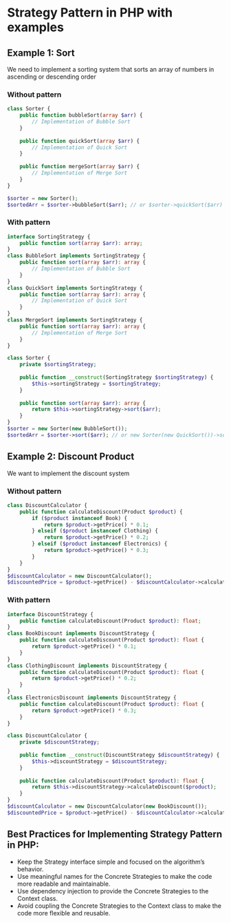 # Strategy Pattern in PHP with examples


## Example 1: Sort
We need to implement a sorting system that sorts an array of numbers in ascending or descending order

### Without pattern
```php
class Sorter {
    public function bubbleSort(array $arr) {
        // Implementation of Bubble Sort
    }
    
    public function quickSort(array $arr) {
        // Implementation of Quick Sort
    }
    
    public function mergeSort(array $arr) {
        // Implementation of Merge Sort
    }
}

$sorter = new Sorter();
$sortedArr = $sorter->bubbleSort($arr); // or $sorter->quickSort($arr) or $sorter->mergeSort($arr)
```

<!--more-->

### With pattern
```php
interface SortingStrategy {
    public function sort(array $arr): array;
}
class BubbleSort implements SortingStrategy {
    public function sort(array $arr): array {
        // Implementation of Bubble Sort
    }
}
class QuickSort implements SortingStrategy {
    public function sort(array $arr): array {
        // Implementation of Quick Sort
    }
}
class MergeSort implements SortingStrategy {
    public function sort(array $arr): array {
        // Implementation of Merge Sort
    }
}
```

```php
class Sorter {
    private $sortingStrategy;
    
    public function __construct(SortingStrategy $sortingStrategy) {
        $this->sortingStrategy = $sortingStrategy;
    }
    
    public function sort(array $arr): array {
        return $this->sortingStrategy->sort($arr);
    }
}
$sorter = new Sorter(new BubbleSort());
$sortedArr = $sorter->sort($arr); // or new Sorter(new QuickSort())->sort($arr) or new Sorter(new MergeSort())->sort($arr)
```

## Example 2: Discount Product
We want to implement the discount system

### Without pattern
```php
class DiscountCalculator {
    public function calculateDiscount(Product $product) {
        if ($product instanceof Book) {
            return $product->getPrice() * 0.1;
        } elseif ($product instanceof Clothing) {
            return $product->getPrice() * 0.2;
        } elseif ($product instanceof Electronics) {
            return $product->getPrice() * 0.3;
        }
    }
}
$discountCalculator = new DiscountCalculator();
$discountedPrice = $product->getPrice() - $discountCalculator->calculateDiscount($product);
```

### With pattern
```php
interface DiscountStrategy {
    public function calculateDiscount(Product $product): float;
}
class BookDiscount implements DiscountStrategy {
    public function calculateDiscount(Product $product): float {
        return $product->getPrice() * 0.1;
    }
}
class ClothingDiscount implements DiscountStrategy {
    public function calculateDiscount(Product $product): float {
        return $product->getPrice() * 0.2;
    }
}
class ElectronicsDiscount implements DiscountStrategy {
    public function calculateDiscount(Product $product): float {
        return $product->getPrice() * 0.3;
    }
}
```

```php
class DiscountCalculator {
    private $discountStrategy;
    
    public function __construct(DiscountStrategy $discountStrategy) {
        $this->discountStrategy = $discountStrategy;
    }
    
    public function calculateDiscount(Product $product): float {
        return $this->discountStrategy->calculateDiscount($product);
    }
}
$discountCalculator = new DiscountCalculator(new BookDiscount());
$discountedPrice = $product->getPrice() - $discountCalculator->calculateDiscount($product);
```

## Best Practices for Implementing Strategy Pattern in PHP:
- Keep the Strategy interface simple and focused on the algorithm’s behavior.
- Use meaningful names for the Concrete Strategies to make the code more readable and maintainable.
- Use dependency injection to provide the Concrete Strategies to the Context class.
- Avoid coupling the Concrete Strategies to the Context class to make the code more flexible and reusable.

